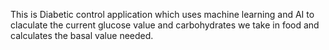 This is Diabetic control application which uses machine learning and AI to claculate the current glucose value and carbohydrates we take in food and calculates the basal value needed.
